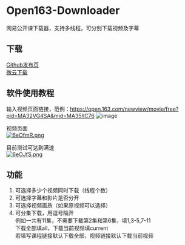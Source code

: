 # Open163-Downloader
 网易公开课下载器，支持多线程，可分别下载视频及字幕  

## 下载
[Github发布页](https://github.com/JamesHoi/Open163-Downloader/releases)  
[微云下载](https://share.weiyun.com/oYfwIX8F)

## 软件使用教程
输入视频页面链接，范例：https://open.163.com/newview/movie/free?pid=MA32VG4SA&mid=MA35IIC76
![image](https://user-images.githubusercontent.com/33508232/110079073-9a8da180-7dc3-11eb-9a90-996a2b87d4e7.png)

视频页面  
[![6eOfmR.png](https://s3.ax1x.com/2021/03/05/6eOfmR.png)](https://imgtu.com/i/6eOfmR)

目前测试可达到满速  
[![6eOJfS.png](https://s3.ax1x.com/2021/03/05/6eOJfS.png)](https://imgtu.com/i/6eOJfS)


## 功能
1. 可选择多少个视频同时下载（线程个数）
2. 可选择字幕和影片是否分开
3. 可选择视频画质（如果原视频可以选择）
4. 可分集下载，用逗号隔开  
例如一共有11集，不需要下载第2集和第6集，填1,3-5,7-11  
下载全部填all，下载当前视频填current  
若填写课程链接默认下载全部，视频链接默认下载当前视频  
